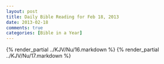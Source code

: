 ```yaml
---
layout: post
title: Daily Bible Reading for Feb 18, 2013
date: 2013-02-18
comments: true
categories: [Bible in a Year]
---
```

{% render_partial ../KJV/Nu/16.markdown %}
{% render_partial ../KJV/Nu/17.markdown %}
